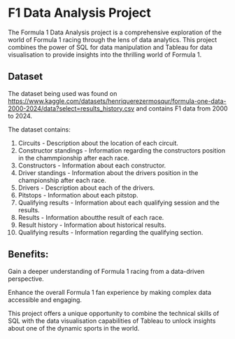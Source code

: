 # F1 Data Analysis Project

The Formula 1 Data Analysis project is a comprehensive exploration of the world of Formula 1 racing through the lens of data analytics. This project combines the power of SQL for data manipulation and Tableau for data visualisation to provide insights into the thrilling world of Formula 1.

## Dataset

The dataset being used was found on https://www.kaggle.com/datasets/henriquerezermosqur/formula-one-data-2000-2024/data?select=results_history.csv and contains F1 data from 2000 to 2024.

The dataset contains:

1. Circuits - Description about the location of each circuit.
2. Constructor standings - Information regarding the constructors position in the chammpionship after each race. 
3. Constructors - Information about each constructor.
4. Driver standings - Information about the drivers position in the championship after each race. 
5. Drivers - Description about each of the drivers.
6. Pitstops - Information about each pitstop.
7. Qualifying results - Information about each qualifying session and the results.
8. Results - Information aboutthe result of each race.
9. Result history - Information about historical results. 
10. Qualifying results - Information regarding the qualifying section.

## Benefits: 

Gain a deeper understanding of Formula 1 racing from a data-driven perspective.

Enhance the overall Formula 1 fan experience by making complex data accessible and engaging.

This project offers a unique opportunity to combine the technical skills of SQL with the data visualisation capabilities of Tableau to unlock insights about one of the dynamic sports in the world.
